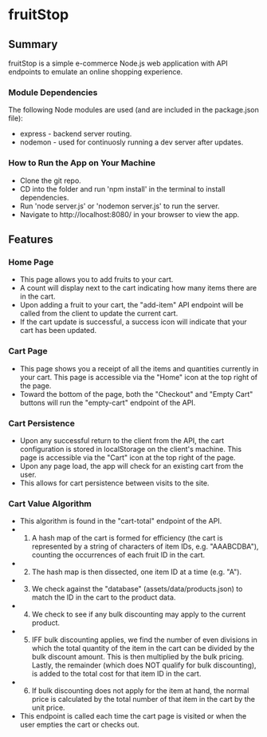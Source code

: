 # fruitStop
## Summary
fruitStop is a simple e-commerce Node.js web application with API endpoints to emulate an online shopping experience.

### Module Dependencies
The following Node modules are used (and are included in the package.json file):
* express - backend server routing.
* nodemon - used for continuosly running a dev server after updates.

### How to Run the App on Your Machine
* Clone the git repo.
* CD into the folder and run 'npm install' in the terminal to install dependencies.
* Run 'node server.js' or 'nodemon server.js' to run the server.
* Navigate to http://localhost:8080/  in your browser to view the app.

## Features

### Home Page
* This page allows you to add fruits to your cart. 
* A count will display next to the cart indicating how many items there are in the cart.
* Upon adding a fruit to your cart, the "add-item" API endpoint will be called from the client to update the current cart.
* If the cart update is successful, a success icon will indicate that your cart has been updated.

### Cart Page
* This page shows you a receipt of all the items and quantities currently in your cart. This page is accessible via the "Home" icon at the top right of the page.
* Toward the bottom of the page, both the "Checkout" and "Empty Cart" buttons will run the "empty-cart" endpoint of the API.

### Cart Persistence
* Upon any successful return to the client from the API, the cart configuration is stored in localStorage on the client's machine. This page is accessible via the "Cart" icon at the top right of the page.
* Upon any page load, the app will check for an existing cart from the user.
* This allows for cart persistence between visits to the site.

### Cart Value Algorithm
* This algorithm is found in the "cart-total" endpoint of the API.
* 1. A hash map of the cart is formed for efficiency (the cart is represented by a string of characters of item IDs, e.g. "AAABCDBA"), counting the occurrences of each fruit ID in the cart.
* 2. The hash map is then dissected, one item ID at a time (e.g. "A").
* 3. We check against the "database" (assets/data/products.json) to match the ID in the cart to the product data.
* 4. We check to see if any bulk discounting may apply to the current product.
* 5. IFF bulk discounting applies, we find the number of even divisions in which the total quantity of the item in the cart can be divided by the bulk discount amount. This is then multiplied by the bulk pricing. Lastly, the remainder (which does NOT qualify for bulk discounting), is added to the total cost for that item ID in the cart.
* 6. If bulk discounting does not apply for the item at hand, the normal price is calculated by the total number of that item in the cart by the unit price.
* This endpoint is called each time the cart page is visited or when the user empties the cart or checks out.
